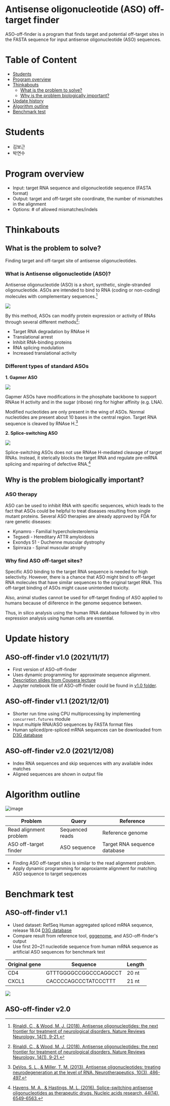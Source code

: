 # Antisense oligonucleotide (ASO) off-target finder

ASO-off-finder is a program that finds target and potential off-target sites in the FASTA sequence for input antisense oligonucleotide (ASO) sequences.

# Table of Content

* [Students](#student)
* [Program overview](#overview)
* [Thinkabouts](#intro)
  * [What is the problem to solve?](#intro2)
  * [Why is the problem biologically important?](#intro3)
* [Update history](#history)
* [Algorithm outline](#outline)
* [Benchmark test](#benchmark)

<a name="student"></a>
# Students

* 김보근
* 박연수

<a name="overview"></a>
# Program overview

* Input: target RNA sequence and oligonucleotide sequence (FASTA format)
* Output: target and off-target site coordinate, the number of mismatches in the alignment
* Options: # of allowed mismatches/indels

<a name="intro"></a>
# Thinkabouts
<a name="intro2"></a>
## What is the problem to solve?

Finding target and off-target site of antisense oligonucleotides.

### What is Antisense oligonucleotide (ASO)?

Antisense oligonucleotide (ASO) is a short, synthetic, single-stranded oligonucleotide. ASOs are intended to bind to RNA (coding or non-coding) molecules with complementary sequences.[^1]
[^1]: [Rinaldi, C., & Wood, M. J. (2018). Antisense oligonucleotides: the next frontier for treatment of neurological disorders. Nature Reviews Neurology, 14(1), 9-21.](https://doi.org/10.1038/nrneurol.2017.148)

![](./supplement/ASO_mechanism.png)

By this method, ASOs can modify protein expression or activity of RNAs through several different methods[^1]:
* Target RNA degradation by RNAse H
* Translational arrest
* Inhibit RNA-binding proteins
* RNA splicing modulation
* Increased translational activity

### Different types of standard ASOs

**1\. Gapmer ASO**

![](./supplement/Gapmer_ASO.png)

Gapmer ASOs have modifications in the phosphate backbone to support RNAse H activity and in the sugar (ribose) ring for higher affinity (e.g. LNA).

Modified nucleotides are only present in the wing of ASOs. Normal nucleotides are present about 10 bases in the central region. Target RNA sequence is cleaved by RNAse H.[^2]

[^2]: [DeVos, S. L., & Miller, T. M. (2013). Antisense oligonucleotides: treating neurodegeneration at the level of RNA. Neurotherapeutics, 10(3), 486-497.](https://doi.org/10.1007/s13311-013-0194-5)

**2\. Splice-switching ASO**

![](./supplement/Splice_ASO.jpeg)

Splice-switching ASOs does not use RNAse H-mediated cleavage of target RNAs. Instead, it sterically blocks the target RNA and regulate pre-mRNA splicing and repairing of defective RNA.[^3]

[^3]: [Havens, M. A., & Hastings, M. L. (2016). Splice-switching antisense oligonucleotides as therapeutic drugs. Nucleic acids research, 44(14), 6549-6563.](https://doi.org/10.1093/nar/gkw533)

<a name="intro3"></a>
## Why is the problem biologically important?
### ASO therapy

ASO can be used to inhibit RNA with specific sequences, which leads to the fact that ASOs could be helpful to treat diseases resulting from single mutant proteins. Several ASO therapies are already approved by FDA for rare genetic diseases:
* Kynamro - Familial hypercholesterolemia
* Tegsedi - Hereditary ATTR amyloidosis
* Exondys 51 - Duchenne muscular dystrophy
* Spinraza - Spinal muscular atrophy

### Why find ASO off-target sites?

Specific ASO binding to the target RNA sequence is needed for high selectivity. However, there is a chance that ASO might bind to off-target RNA molecules that have similar sequences to the original target RNA. This off-target binding of ASOs might cause unintended toxicity.

Also, animal studies cannot be used for off-target finding of ASO applied to humans because of diiference in the genome sequence between.

Thus, in silico analysis using the human RNA database followed by in vitro expression analysis using human cells are essential.

<a name="history"></a>
# Update history
## ASO-off-finder v1.0 (2021/11/17)
* First version of ASO-off-finder
* Uses dynamic programming for approximate sequence alignment. [Description slides from Cousera lecture](./supplement/Dynamic_programming.pdf)
* Jupyter notebook file of ASO-off-finder could be found in [v1.0 folder](./v1.0/aso_off_target.ipynb).

## ASO-off-finder v1.1 (2021/12/01)
* Shorter run time using CPU multiprocessing by implementing `concurrent.futures` module
* Input multiple RNA/ASO sequences by FASTA format files
* Human spliced/pre-spliced mRNA sequences can be downloaded from [D3G database](https://d3g.riken.jp/release/18.04/)

## ASO-off-finder v2.0 (2021/12/08)
* Index RNA sequences and skip sequences with any available index matches
* Aligned sequences are shown in output file

<a name="outline"></a>
# Algorithm outline

![image](https://user-images.githubusercontent.com/69707020/145952837-ab7720ff-69f8-452b-97dc-b3e0a8fd890d.png)

Problem | Query | Reference
---- | ---- | ----
Read alignment problem | Sequenced reads | Reference genome
ASO off-target finder | ASO sequence | Target RNA sequence database

* Finding ASO off-target sites is similar to the read alignment problem.
* Apply dynamic programming for approxiamte alignment for matching ASO sequence to target sequences

# Benchmark test
## ASO-off-finder v1.1
* Used dataset: RefSeq Human aggregated spliced mRNA sequence, release 18.04 [D3G database](https://d3g.riken.jp/release/18.04/)
* Compare result from reference tool, [gggenome](https://gggenome.dbcls.jp/), and ASO-off-finder's output
* Use first 20~21 nucleotide sequence from human mRNA sequence as artificial ASO sequences for benchmark test

Original gene | Sequence | Length
---- | ---- | ----
CD4 | GTTTGGGGCCGGCCCAGGCCT | 20 nt
CXCL1 | CACCCCAGCCCTATCCCTTT | 21 nt

![](.v1.1/gggenome_result_CD4.png)

## ASO-off-finder v2.0
